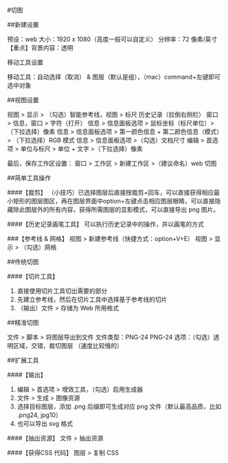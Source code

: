 #切图

##新建设置

预设：web
大小：1920 x 1080（高度一般可以自定义）
分辨率：72 像素/英寸
【重点】背景内容：透明

移动工具设置

移动工具：自动选择（取消） & 图层（默认是组），（mac）command+左键即可选中对象

##视图设置

视图 > 显示 > （勾选）智能参考线，视图 > 标尺
历史记录（拉倒右侧栏）
窗口 > 信息，窗口 > 字符（打开）
信息 > 信息面板选项 > 鼠标坐标（标尺单位）> （下拉选择）像素
信息 > 信息面板选项 > 第一颜色信息 + 第二颜色信息（模式）> （下拉选择）RGB 模式
信息 > 信息面板选项 >（勾选）文档尺寸
编辑 > 首选项 > 单位与标尺 > 单位 + 文字 >（下拉选择）像素

最后，保存工作区设置：
窗口 > 工作区 > 新建工作区 >（建议命名）web 切图

##简单工具操作

####【裁剪】
（小技巧）已选择图层后直接按裁剪+回车，可以直接获得相应最小矩形的图层图区，再在图层界面中option+左键点击相应图层眼睛，可以直接隐藏除此图层外的所有内容，获得所需图层的显影模式，可以直接导出 png 图片。

####【历史记录画笔工具】
可以执行历史记录中的操作，并以画笔的方式

###【参考线 & 网格】
视图 > 新建参考线（快捷方式：option+V+E）
视图 > 显示 > （勾选）网格

##传统切图

####【切片工具】
1. 直接使用切片工具切出需要的部分
2. 先建立参考线，然后在切片工具中选择基于参考线的切片
3. （输出）文件 > 存储为 Web 所用格式

##精准切图

文件 > 脚本 > 将图层导出到文件
文件类型：PNG-24
PNG-24 选项：（勾选）透明区域，交错，裁切图层
（速度比较慢的）

##扩展工具

####【输出】
1. 编辑 > 首选项 > 增效工具，（勾选）启用生成器
2. 文件 > 生成 > 图像资源
3. 选择目标图层，添加 .png 后缀即可生成对应 png 文件（默认最高品质，比如 .png24, jpg10）
4. 也可以导出 svg 格式

####【抽出资源】
文件 > 抽出资源

####【获得CSS 代码】
图层 > 复制 CSS